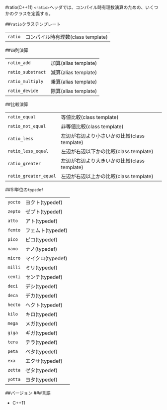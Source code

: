 #ratio(C++11)
`<ratio>`ヘッダでは、コンパイル時有理数演算のための、いくつかのクラスを定義する。


##`ratio`クラステンプレート

| | |
|--------------------|---------------------------------------------|
| `ratio` | コンパイル時有理数(class template) |


##四則演算

| | |
|------------------------------|------------------------|
| `ratio_add` | 加算(alias template) |
| `ratio_substract` | 減算(alias template) |
| `ratio_multiply` | 乗算(alias template) |
| `ratio_devide` | 除算(alias template) |


##比較演算

| | |
|----------------------------------|------------------------------------------------------------|
| `ratio_equal` | 等値比較(class template) |
| `ratio_not_equal` | 非等値比較(class template) |
| `ratio_less` | 左辺が右辺より小さいかの比較(class template) |
| `ratio_less_equal` | 左辺が右辺以下かの比較(class template) |
| `ratio_greater` | 左辺が右辺より大きいかの比較(class template) |
| `ratio_greater_equal` | 左辺が右辺以上かの比較(class template) |


##SI単位の`typedef`

| | |
|--------------------|-----------------------|
| `yocto` | ヨクト(typedef) |
| `zepto` | ゼプト(typedef) |
| `atto` | アト(typedef) |
| `femto` | フェムト(typedef) |
| `pico` | ピコ(typedef) |
| `nano` | ナノ(typedef) |
| `micro` | マイクロ(typedef) |
| `milli` | ミリ(typedef) |
| `centi` | センチ(typedef) |
| `deci` | デシ(typedef) |
| `deca` | デカ(typedef) |
| `hecto` | ヘクト(typedef) |
| `kilo` | キロ(typedef) |
| `mega` | メガ(typedef) |
| `giga` | ギガ(typedef) |
| `tera` | テラ(typedef) |
| `peta` | ペタ(typedef) |
| `exa` | エクサ(typedef) |
| `zetta` | ゼタ(typedef) |
| `yotta` | ヨタ(typedef) |


##バージョン
###言語
- C++11

